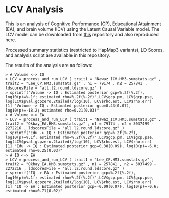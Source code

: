 # LCV Analysis

This is an analysis of Cognitive Performance (CP), Educational Attainment (EA), and brain volume (ICV) using the Latent Causal Variable model.
The LCV model can be downloaded from [this](https://github.com/lukejoconnor/LCV/tree/master) repository and also reproduced here.

Processed summary statistics (restricted to HapMap3 variants), LD Scores, and analysis script are available in this repository.

The results of the analysis are as follows:
```
> # Volume <-> IQ
> LCV = process_and_run_LCV ( trait1 = "Nawaz_ICV.HM3.sumstats.gz" , trait2 = "Lee_CP.HM3.sumstats.gz" , n1 = 79174 , n2 = 257841 , ldscoresFile = "all.l2.round.ldscore.gz" )
> sprintf("Volume -> IQ : Estimated posterior gcp=%.2f(%.2f), log10(p)=%.1f; estimated rho=%.2f(%.2f)",LCV$gcp.pm, LCV$gcp.pse, log(LCV$pval.gcpzero.2tailed)/log(10), LCV$rho.est, LCV$rho.err)
[1] "Volume -> IQ : Estimated posterior gcp=0.43(0.07), log10(p)=-18.2; estimated rho=0.21(0.03)"
> # Volume <-> EA
> LCV = process_and_run_LCV ( trait1 = "Nawaz_ICV.HM3.sumstats.gz" , trait2 = "Okbay_EA.HM3.sumstats.gz" , n1 = 79174 , n2 = 3037499 - 2272216 , ldscoresFile = "all.l2.round.ldscore.gz" )
> sprintf("Edu -> IQ : Estimated posterior gcp=%.2f(%.2f), log10(p)=%.1f; estimated rho=%.2f(%.2f)",LCV$gcp.pm, LCV$gcp.pse, log(LCV$pval.gcpzero.2tailed)/log(10), LCV$rho.est, LCV$rho.err)
[1] "Edu -> IQ : Estimated posterior gcp=0.38(0.09), log10(p)=-6.0; estimated rho=0.25(0.03)"
> # IQ <-> EA
> LCV = process_and_run_LCV ( trait1 = "Lee_CP.HM3.sumstats.gz" , trait2 = "Okbay_EA.HM3.sumstats.gz" , n1 = 257841 , n2 = 3037499 - 2272216 , ldscoresFile = "all.l2.round.ldscore.gz" )
> sprintf("IQ -> EA : Estimated posterior gcp=%.2f(%.2f), log10(p)=%.1f; estimated rho=%.2f(%.2f)",LCV$gcp.pm, LCV$gcp.pse, log(LCV$pval.gcpzero.2tailed)/log(10), LCV$rho.est, LCV$rho.err)
[1] "IQ -> EA : Estimated posterior gcp=-0.09(0.07), log10(p)=-0.6; estimated rho=0.71(0.02)"
```
